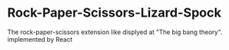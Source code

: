 # Rock-Paper-Scissors-Lizard-Spock
 The rock-paper-scissors extension like displyed at "The big bang theory". implemented by React
